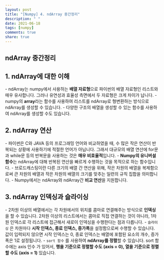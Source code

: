 ```yaml
---
layout: post
title: "[Numpy] 4. ndArray 중간정리"
description: " "
date: 2021-06-18
tags: [numpy]
comments: true
share: true
---
```


## ndArray 중간정리

## **1. ndArray에 대한 이해**

\- ndArray는 numpy에서 사용하는 **배열 자료형**으로 파이썬의 배열 자료형인 리스트와 매우 유사합니다. 그러나 유연성과 효율성 측면에서 두 자료형은 크게 차이가 납니다.
\- numpy의 **array**라는 함수를 사용하여 리스트를 ndArray로 형변환하는 방식으로 ndArray를 생성할 수 있습니다.
\- 다양한 구조의 배열을 생성할 수 있는 함수를 사용하여 ndArray를 생성할 수도 있습니다.



## **2. ndArray 연산**

\- 파이썬은 C와 JAVA 등의 프로그래밍 언어와 비교하였을 때, 수 많은 작은 연산이 반복되는 상황에 사용하기에 적절한 언어가 아닙니다. 그래서 대규모의 배열 연산에 for문과 while문 등의 반복문을 사용하는 것은 **매우 비효율적**입니다.
\- **Numpy의 유니버설 함수**는 ndArray에 대해 반복된 연산을 빠르게 수행하는 것을 목적으로 하는 함수입니다.
\- 브로드캐스팅이란 다른 크기의 배열 간 연산을 위해, 작은 차원의 배열을 복제함으로써 큰 차원의 배열과 작은 차원의 배열의 크기를 맞추는 일련의 규칙 집합을 의미합니다.
\- Numpy에서는 ndArray와 ndArray간 **비교 연산**을 지원합니다.



## **3. ndArray 인덱싱과 슬라이싱**

\- 2차원 이상의 배열에서는 각 차원에서의 위치를 콤마로 연결해주는 방식으로 **인덱싱**을 할 수 있습니다. 2차원 이상의 리스트에서는 콤마로 직접 연결하는 것이 아니라, 1차원 인덱스로 각 리스트에 접근해서 새로이 인덱싱을 수행한다는 점과 다릅니다.
\- `슬라이싱` 은 차원마다 **시작 인덱스, 종료 인덱스, 증가폭**을 설정함으로써 수행할 수 있습니다. 값이 입력되지 않으면 시작 인덱스는 0, 종료 인덱스는 배열에 포함된 요소의 개수, 증가폭은 1로 설정됩니다.
\- `sort 함수` 를 사용하여 **ndArray를 정렬**할 수 있습니다. sort 함수에는 axis 인수 가 있어서, **행을 기준으로 정렬할 수도 (axis = 0), 열을 기준으로 정렬할 수도 (axis = 1)** 있습니다.